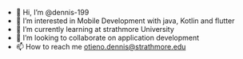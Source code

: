 - 👋 Hi, I’m @dennis-199
- 👀 I’m interested in Mobile Development with java, Kotlin and flutter  
- 🌱 I’m currently learning at strathmore University
- 💞️ I’m looking to collaborate on application development
- 📫 How to reach me otieno.dennis@strathmore.edu

<!---
dennis-199/dennis-199 is a ✨ special ✨ repository because its `README.md` (this file) appears on your GitHub profile.
You can click the Preview link to take a look at your changes.
--->
